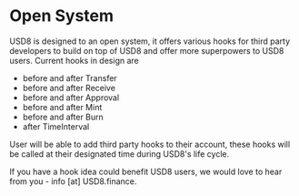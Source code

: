 # Open System

USD8 is designed to an open system, it offers various hooks for third party developers to build on top of USD8 and offer more superpowers to USD8 users. Current hooks in design are

 - before and after Transfer 
 - before and after Receive
 - before and after Approval
 - before and after Mint
 - before and after Burn
 - after TimeInterval

User will be able to add third party hooks to their account, these hooks will be called at their designated time during USD8's life cycle.

If you have a hook idea could benefit USD8 users, we would love to hear from you - info [at] USD8.finance.
